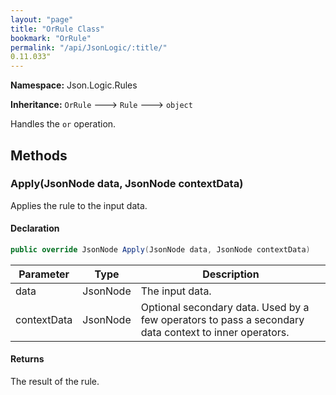 ```yaml
---
layout: "page"
title: "OrRule Class"
bookmark: "OrRule"
permalink: "/api/JsonLogic/:title/"
0.11.033"
---
```

**Namespace:** Json.Logic.Rules

**Inheritance:**
`OrRule`
 🡒 
`Rule`
 🡒 
`object`

Handles the `or` operation.

## Methods

### Apply(JsonNode data, JsonNode contextData)

Applies the rule to the input data.

#### Declaration

```c#
public override JsonNode Apply(JsonNode data, JsonNode contextData)
```

| Parameter | Type | Description |
|---|---|---|
| data | JsonNode | The input data. |
| contextData | JsonNode | Optional secondary data.  Used by a few operators to pass a secondary     data context to inner operators. |


#### Returns

The result of the rule.

